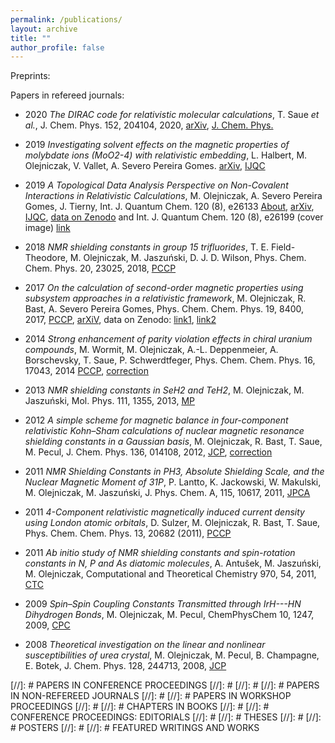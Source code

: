 ```yaml
---
permalink: /publications/
layout: archive
title: ""
author_profile: false
---
```


Preprints:



Papers in refereed journals:

* 2020 *The DIRAC code for relativistic molecular calculations*, T. Saue *et al.*, J. Chem. Phys. 152, 204104, 2020, [arXiv](https://arxiv.org/abs/2002.06121), [J. Chem. Phys.](https://aip.scitation.org/doi/full/10.1063/5.0004844) 

* 2019 *Investigating solvent effects on the magnetic properties of molybdate ions (MoO2-4) with relativistic embedding*, L. Halbert, M. Olejniczak, V. Vallet, A. Severo Pereira Gomes. [arXiv](https://arxiv.org/abs/1912.06192), [IJQC](https://onlinelibrary.wiley.com/doi/abs/10.1002/qua.26207)

* 2019 *A Topological Data Analysis Perspective on Non-Covalent Interactions in Relativistic Calculations*, M. Olejniczak, A. Severo Pereira Gomes, J. Tierny, Int. J. Quantum Chem. 120 (8), e26133 [About](../research/published/tda_rho_ijqc2019), [arXiv](https://arxiv.org/abs/1908.00911), [IJQC](https://onlinelibrary.wiley.com/doi/10.1002/qua.26133),  [data on Zenodo](https://zenodo.org/record/3358788#.XhIEz9-E45k) and Int. J. Quantum Chem. 120 (8), e26199 (cover image) [link](https://onlinelibrary.wiley.com/doi/abs/10.1002/qua.26199) 

* 2018 *NMR shielding constants in group 15 trifluorides*, T. E. Field-Theodore, M. Olejniczak, M. Jaszuński, D. J. D. Wilson, Phys. Chem. Chem. Phys. 20, 23025, 2018, [PCCP](https://pubs.rsc.org/en/content/articlelanding/2018/cp/c8cp04056g/unauth#!divAbstract)

* 2017 *On the calculation of second-order magnetic properties using subsystem approaches in a relativistic framework*, M. Olejniczak, R. Bast, A. Severo Pereira Gomes, Phys. Chem. Chem. Phys. 19, 8400, 2017, [PCCP](https://pubs.rsc.org/en/content/articlelanding/2017/cp/c6cp08561j/unauth#!divAbstract), [arXiV](https://arxiv.org/abs/1610.04280), data on Zenodo: [link1](https://zenodo.org/deposit/291373), [link2](https://zenodo.org/deposit/179667)

* 2014 *Strong enhancement of parity violation effects in chiral uranium compounds*, M. Wormit, M. Olejniczak, A.-L. Deppenmeier, A. Borschevsky, T. Saue, P. Schwerdtfeger, Phys. Chem. Chem. Phys. 16, 17043, 2014 [PCCP](https://pubs.rsc.org/en/content/articlelanding/cp/2014/c4cp01904k#!divAbstract), [correction](https://pubs.rsc.org/en/content/articlepdf/2014/cp/c4cp90164a)

* 2013 *NMR shielding constants in SeH2 and TeH2*,  M. Olejniczak, M. Jaszuński, Mol. Phys. 111, 1355, 2013, [MP](https://www.tandfonline.com/doi/abs/10.1080/00268976.2013.793839)

* 2012 *A simple scheme for magnetic balance in four-component relativistic Kohn–Sham calculations of nuclear magnetic resonance shielding constants in a Gaussian basis*, M. Olejniczak, R. Bast, T. Saue, M. Pecul, J. Chem. Phys. 136, 014108, 2012, [JCP](https://aip.scitation.org/doi/citedby/10.1063/1.3671390), [correction](https://aip.scitation.org/doi/full/10.1063/1.4725184)

* 2011 *NMR Shielding Constants in PH3, Absolute Shielding Scale, and the Nuclear Magnetic Moment of 31P*, P. Lantto, K. Jackowski, W. Makulski, M. Olejniczak, M. Jaszuński, J. Phys. Chem. A, 115, 10617, 2011, [JPCA](https://pubs.acs.org/doi/abs/10.1021/jp2052739)

* 2011 *4-Component relativistic magnetically induced current density using London atomic orbitals*, D. Sulzer, M. Olejniczak, R. Bast, T. Saue, Phys. Chem. Chem. Phys. 13, 20682 (2011), [PCCP](https://pubs.rsc.org/en/content/articlelanding/2011/cp/c1cp22457c/unauth#!divAbstract)

* 2011 *Ab initio study of NMR shielding constants and spin-rotation constants in N, P and As diatomic molecules*, A. Antušek, M. Jaszuński, M. Olejniczak, Computational and Theoretical Chemistry 970, 54, 2011, [CTC](https://www.sciencedirect.com/science/article/abs/pii/S2210271X11002854)

* 2009 *Spin–Spin Coupling Constants Transmitted through IrH---HN Dihydrogen Bonds*, M. Olejniczak, M. Pecul, ChemPhysChem 10, 1247, 2009, [CPC](https://chemistry-europe.onlinelibrary.wiley.com/doi/abs/10.1002/cphc.200800817)

* 2008 *Theoretical investigation on the linear and nonlinear susceptibilities of urea crystal*, M. Olejniczak, M. Pecul, B. Champagne, E. Botek, J. Chem. Phys. 128, 244713, 2008, [JCP](http://aip.scitation.org/doi/10.1063/1.2938376)


[//]: # PAPERS IN CONFERENCE PROCEEDINGS
[//]: # 
[//]: # 
[//]: # PAPERS IN NON-REFEREED JOURNALS
[//]: # 
[//]: # PAPERS IN WORKSHOP PROCEEDINGS
[//]: # 
[//]: # CHAPTERS IN BOOKS
[//]: # 
[//]: # CONFERENCE PROCEEDINGS: EDITORIALS
[//]: # 
[//]: # THESES
[//]: # 
[//]: # POSTERS
[//]: # 
[//]: # FEATURED WRITINGS AND WORKS


